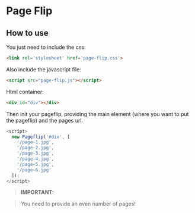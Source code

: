 # Page Flip

## How to use
You just need to include the css:
```html
<link rel='stylesheet' href='page-flip.css'>
```
Also include the javascript file:
```html
<script src="page-flip.js"></script>
```

Html container:
```html
<div id="div"></div>
```

Then init your pageflip, providing the main element (where you want to put the pageflip) and the pages url.


```js
<script>
  new Pageflip('#div', [
    '/page-1.jpg',
    '/page-2.jpg',
    '/page-3.jpg',
    '/page-4.jpg',
    '/page-5.jpg',
    '/page-6.jpg'
  ]);
</script>
```

> **IMPORTANT:**

> You need to provide an even number of pages!
